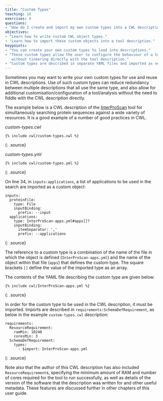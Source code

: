 ```yaml
---
title: "Custom Types"
teaching: 10
exercises: 0
questions:
- "How do I create and import my own custom types into a CWL description?"
objectives:
- "Learn how to write custom CWL object types."
- "Learn how to import these custom objects into a tool description."
keypoints:
- "You can create your own custom types to load into descriptions."
- "These custom types allow the user to configure the behaviour of a tool
   without tinkering directly with the tool description."
- "Custom types are described in separate YAML files and imported as needed."
---
```


Sometimes you may want to write your own custom types for use and reuse in CWL
descriptions. Use of such custom types can reduce redundancy between multiple
descriptions that all use the same type, and also allow for additional
customisation/configuration of a tool/analysis without the need to fiddle with
the CWL description directly.

The example below is a CWL description of the [InterProScan][ips] tool for
simultaneously searching protein sequences against a wide variety of resources.
It is a good example of a number of good practices in CWL.

*custom-types.cwl*

~~~
{% include cwl/custom-types.cwl %}
~~~
{: .source}

*custom-types.yml*

~~~
{% include cwl/custom-types.yml %}
~~~
{: .source}

On line 34, in `inputs:applications`, a list of applications to be used in the
search are imported as a custom object:

```
inputs:
  proteinFile:
    type: File
    inputBinding:
      prefix: --input
  applications:
    type: InterProScan-apps.yml#apps[]?
    inputBinding:
      itemSeparator: ','
      prefix: --applications
```
{: .source}

The reference to a custom type is a combination of the name of the file in which
the object is defined (`InterProScan-apps.yml`) and the name of the object
within that file (`apps`) that defines the custom type. The square brackets
`[]` define the value of the imported type as an array.

The contents of the YAML file describing the custom type are given below:

~~~
{% include cwl/InterProScan-apps.yml %}
~~~
{: .source}

In order for the custom type to be used in the CWL description, it must be
imported. Imports are described in `requirements:SchemaDefRequirement`, as
below in the example `custom-types.cwl` description:

```
requirements:
  ResourceRequirement:
    ramMin: 10240
    coresMin: 3
  SchemaDefRequirement:
    types:
      - $import: InterProScan-apps.yml
```
{: .source}

Note also that the author of this CWL description has also included
`ResourceRequirement`s, specifying the minimum amount of RAM and number of cores
required for the tool to run successfully, as well as details of the version of
the software that the description was written for and other useful metadata.
These features are discussed further in other chapters of this user guide.

[ips]: https://github.com/ebi-pf-team/interproscan
